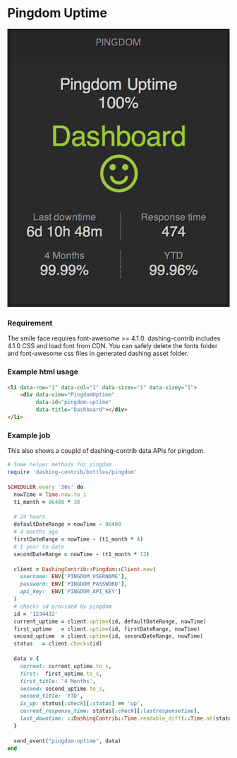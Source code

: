 Pingdom Uptime
==============

![](preview.png)


### Requirement

The smile face requires font-awesome >= 4.1.0. dashing-contrib includes 4.1.0 CSS and load font from CDN. You can safely delete the fonts folder and font-awesome css files in generated dashing asset folder.

### Example html usage

```html
<li data-row="1" data-col="1" data-sizex="1" data-sizey="1">
    <div data-view="PingdomUptime"
         data-id="pingdom-uptime"
         data-title="Dashboard"></div>
</li>
```


### Example job

This also shows a coupld of dashing-contrib data APIs for pingdom. 

```ruby
# Some helper methods for pingdom
require 'dashing-contrib/bottles/pingdom'

SCHEDULER.every '30s' do
  nowTime = Time.now.to_i
  t1_month = 86400 * 30

  # 24 hours
  defaultDateRange = nowTime - 86400
  # 4 months ago
  firstDateRange = nowTime - (t1_month * 4)
  # 1 year to date
  secondDateRange = nowTime - (t1_month * 12)

  client = DashingContrib::Pingdom::Client.new(
    username: ENV['PINGDOM_USERNAME'],
    password: ENV['PINGDOM_PASSWORD'],
    api_key:  ENV['PINGDOM_API_KEY']
  )
  # checks id provided by pingdom
  id = '1234432'
  current_uptime = client.uptime(id, defaultDateRange, nowTime)
  first_uptime   = client.uptime(id, firstDateRange, nowTime)
  second_uptime  = client.uptime(id, secondDateRange, nowTime)
  status   = client.checks(id)

  data = {
    current: current_uptime.to_s,
    first:  first_uptime.to_s,
    first_title: '4 Months',
    second: second_uptime.to_s,
    second_title: 'YTD',
    is_up: status[:check][:status] == 'up',
    current_response_time: status[:check][:lastresponsetime],
    last_downtime: ::DashingContrib::Time.readable_diff(::Time.at(status[:check][:lasterrortime]))
  }
  
  send_event("pingdom-uptime", data)
end
```


